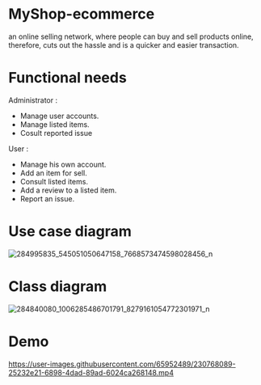# MyShop-ecommerce
an online selling network, where people can buy and sell products online, therefore, cuts out the hassle and is a quicker and easier transaction.

# Functional needs

Administrator :
- Manage user accounts.
- Manage listed items.
- Cosult reported issue

User :
- Manage his own account.
- Add an item for sell.
- Consult listed items.
- Add a review to a listed item.
- Report an issue.

# Use case diagram

![284995835_545051050647158_7668573474598028456_n](https://user-images.githubusercontent.com/65952489/230768589-0fba346d-d8bd-486f-b293-d407aaabcb4b.png)

# Class diagram

![284840080_1006285486701791_8279161054772301971_n](https://user-images.githubusercontent.com/65952489/230768609-556787b7-9b47-4761-addd-26d1fc3b45dc.png)


# Demo
https://user-images.githubusercontent.com/65952489/230768089-25232e21-6898-4dad-89ad-6024ca268148.mp4

